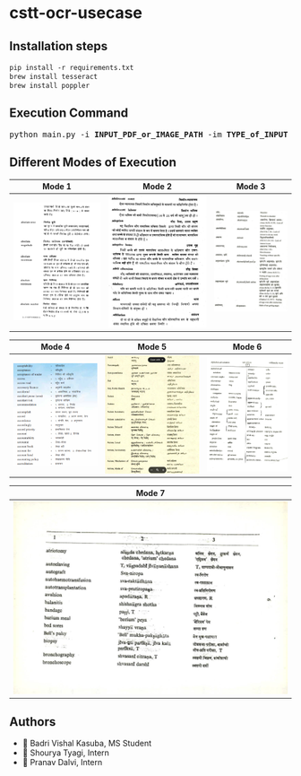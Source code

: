 # cstt-ocr-usecase

## Installation steps


```
pip install -r requirements.txt
brew install tesseract
brew install poppler
```

## Execution Command

<pre>
python main.py -i <strong>INPUT_PDF_or_IMAGE_PATH</strong> -im <strong>TYPE_of_INPUT</strong> -l <strong>LANGUAGE_MODEL</strong> -m <strong>MODE_OF_EXTRACTION</strong> -s <strong>START_PAGE</strong> -e <strong>END_PAGE</strong>
</pre>

## Different Modes of Execution



| Mode 1                  | Mode 2                  | Mode 3                  |
|-------------------------|-------------------------|-------------------------|
| ![Mode 1](data/mode_samples/mode1.png) | ![Mode 2](data/mode_samples/mode2.png) | ![Mode 3](data/mode_samples/mode3.png) |

| Mode 4                 | Mode 5                 | Mode 6                 |
|-------------------------|-------------------------|-------------------------|
| ![Mode 4](data/mode_samples/mode4.png) | ![Mode 5](data/mode_samples/mode5.png) | ![Mode 6](data/mode_samples/mode6.png) |

| Mode 7                 |
|-------------------------|
| ![Mode 7](data/mode_samples/mode7.png) |


## Authors

-  🌺 Badri Vishal Kasuba, MS Student
-  🌺 Shourya Tyagi, Intern
-  🌺 Pranav Dalvi, Intern